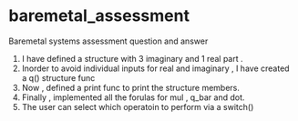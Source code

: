 # baremetal_assessment
Baremetal systems assessment question and answer


1. I have defined a structure with 3 imaginary and 1 real part .
2. Inorder to avoid individual inputs for real and imaginary , I have created a q() structure func
3. Now , defined a print func to print the structure members.
4. Finally , implemented all the forulas for mul , q_bar and dot.
5. The user can select which operatoin to perform via a switch()
